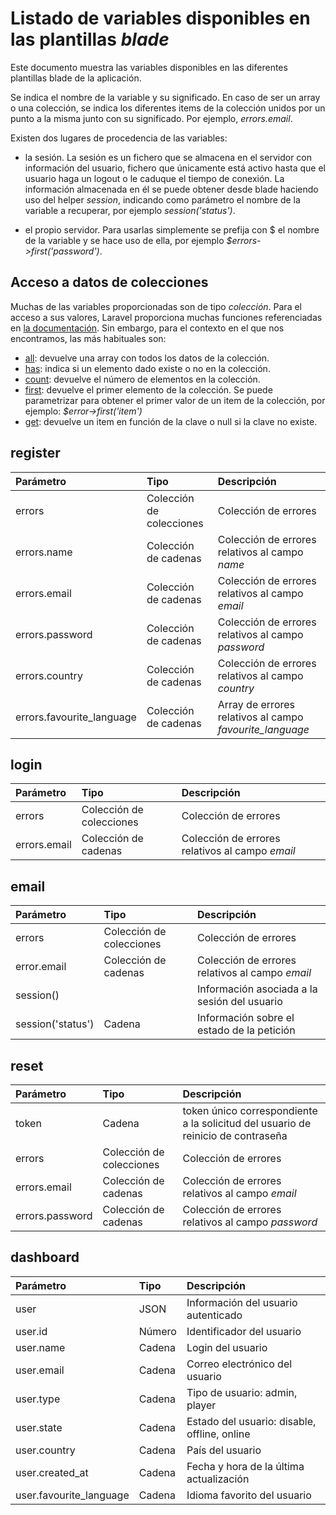 # Listado de variables disponibles en las plantillas *blade*

Este documento muestra las variables disponibles en las diferentes plantillas blade de la aplicación.

Se indica el nombre de la variable y su significado. En caso de ser un array o una colección, se indica los diferentes items de la colección unidos por un punto a la misma junto con su significado. Por ejemplo, _errors.email_. 

Existen dos lugares de procedencia de las variables:

* la sesión. La sesión es un fichero que se almacena en el servidor con información del usuario, fichero que únicamente está activo hasta que el usuario haga un logout o le caduque el tiempo de conexión. La información almacenada en él se puede obtener desde blade haciendo uso del helper _session_, indicando como parámetro el nombre de la variable a recuperar, por ejemplo _session('status')_.

* el propio servidor. Para usarlas simplemente se prefija con $ el nombre de la variable y se hace uso de ella, por ejemplo _$errors->first('password')_.

## Acceso a datos de colecciones

Muchas de las variables proporcionadas son de tipo _colección_. Para el acceso a sus valores, Laravel proporciona muchas funciones referenciadas en [la documentación](https://laravel.com/docs/5.6/collections#available-methods). Sin embargo, para el contexto en el que nos encontramos, las más habituales son:
* [all](https://laravel.com/docs/5.6/collections#method-all): devuelve una array con todos los datos de la colección. 
* [has](https://laravel.com/docs/5.6/collections#method-has): indica si un elemento dado existe o no en la colección.
* [count](https://laravel.com/docs/5.6/collections#method-count): devuelve el número de elementos en la colección.
* [first](https://laravel.com/docs/5.6/collections#method-first): devuelve el primer elemento de la colección. Se puede parametrizar para obtener el primer valor de un item de la colección, por ejemplo: _$error->first('item')_
* [get](https://laravel.com/docs/5.6/collections#method-get): devuelve un item en función de la clave o null si la clave no existe.

## register

| Parámetro         | Tipo                     | Descripción       |
| :----------       | :-------                 | :------------     |
| errors            | Colección de colecciones | Colección de errores |
| errors.name       | Colección de cadenas     | Colección de errores relativos al campo *name* |  
| errors.email      | Colección de cadenas     | Colección de errores relativos al campo *email* |  
| errors.password   | Colección de cadenas     | Colección de errores relativos al campo *password* |  
| errors.country    | Colección de cadenas     | Colección de errores relativos al campo *country* |  
| errors.favourite_language | Colección de cadenas    | Array de errores relativos al campo *favourite_language* | 

## login

| Parámetro       | Tipo                       | Descripción       |
| :----------     | :-------                   | :------------     |
| errors          | Colección de colecciones   | Colección de errores |
| errors.email    | Colección de cadenas | Colección de errores relativos al campo *email* | 

## email

| Parámetro          | Tipo                     | Descripción       |
| :----------        | :-------                 | :------------     |
| errors             | Colección de colecciones | Colección de errores |
| error.email        | Colección de cadenas  | Colección de errores relativos al campo _email_ |  
| session()          |                       | Información asociada a la sesión del usuario |
| session('status')  | Cadena                | Información sobre el estado de la petición |

## reset

| Parámetro          | Tipo              | Descripción       |
| :----------        | :-------          | :------------     |
| token              | Cadena            | token único correspondiente a la solicitud del usuario de reinicio de contraseña |
| errors             | Colección de colecciones | Colección de errores |
| errors.email       | Colección de cadenas     | Colección de errores relativos al campo _email_ |  
| errors.password    | Colección de cadenas     | Colección de errores relativos al campo _password_ |  

## dashboard

| Parámetro          | Tipo              | Descripción       |
| :----------        | :-------          | :------------     |
| user               | JSON              | Información del usuario autenticado | 
| user.id            | Número            | Identificador del usuario |
| user.name          | Cadena            | Login del usuario |
| user.email         | Cadena            | Correo electrónico del usuario | 
| user.type          | Cadena            | Tipo de usuario: admin, player | 
| user.state         | Cadena            | Estado del usuario: disable, offline, online |
| user.country       | Cadena            | País del usuario |
| user.created_at    | Cadena            | Fecha y hora de la última actualización |
| user.favourite_language | Cadena       | Idioma favorito del usuario |
